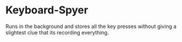 # Keyboard-Spyer
Runs in the background and stores all the key presses without giving a slightest clue that its recording everything.
